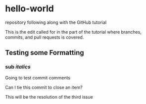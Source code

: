 # hello-world
repository following along with the GitHub tutorial

This is the edit called for in the part of the tutorial where branches, commits, and pull requests is covered.

## Testing some Formatting ##

### sub *italics* ###

Going to test commit comments

Can I tie this commit to close an item?

This will be the resolution of the third issue

